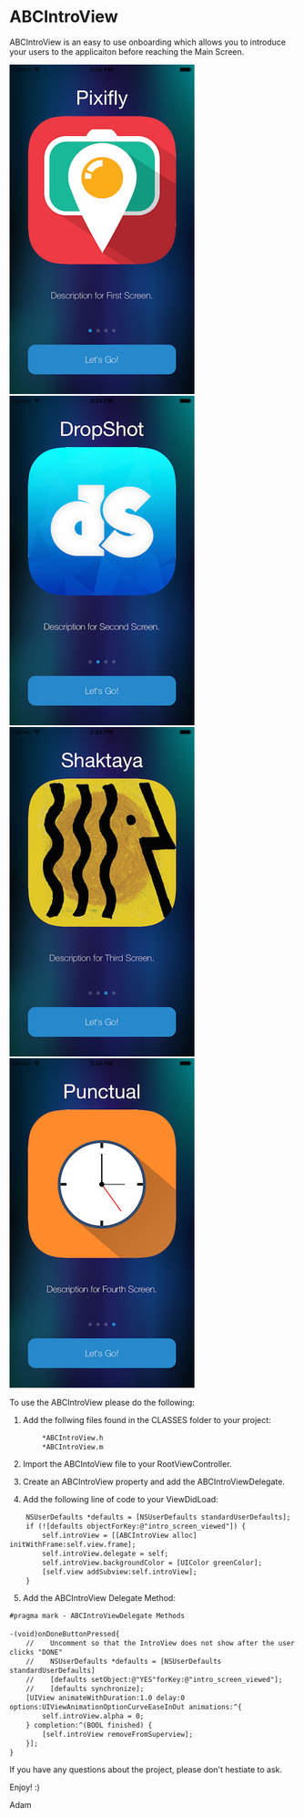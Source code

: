 ABCIntroView
========================
ABCIntroView is an easy to use onboarding which allows you to introduce your users to the applicaiton before reaching the Main Screen.

![drag](./SampleImages/ScreenShot_One.png)
![drag](./SampleImages/ScreenShot_Two.png)
![drag](./SampleImages/ScreenShot_Three.png)
![drag](./SampleImages/ScreenShot_Four.png)

To use the ABCIntroView please do the following:

1. Add the follwing files found in the CLASSES folder to your project:
```
        *ABCIntroView.h
        *ABCIntroView.m
```

2. Import the ABCIntoView file to your RootViewController.

3. Create an ABCIntroView property and add the ABCIntroViewDelegate.

4. Add the following line of code to your ViewDidLoad:
```
    NSUserDefaults *defaults = [NSUserDefaults standardUserDefaults];
    if (![defaults objectForKey:@"intro_screen_viewed"]) {
        self.introView = [[ABCIntroView alloc] initWithFrame:self.view.frame];
        self.introView.delegate = self;
        self.introView.backgroundColor = [UIColor greenColor];
        [self.view addSubview:self.introView];  
    }
```

5. Add the ABCIntroView Delegate Method:
```
#pragma mark - ABCIntroViewDelegate Methods

-(void)onDoneButtonPressed{
    //    Uncomment so that the IntroView does not show after the user clicks "DONE"
    //    NSUserDefaults *defaults = [NSUserDefaults standardUserDefaults]
    //    [defaults setObject:@"YES"forKey:@"intro_screen_viewed"];
    //    [defaults synchronize];
    [UIView animateWithDuration:1.0 delay:0 options:UIViewAnimationOptionCurveEaseInOut animations:^{
        self.introView.alpha = 0;
    } completion:^(BOOL finished) {
        [self.introView removeFromSuperview];
    }];
}
```

If you have any questions about the project, please don't hestiate to ask.

Enjoy! :)

Adam
